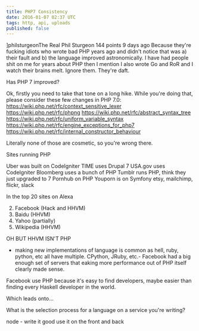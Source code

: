 ```yaml
---
title: PHP7 Consistency
date: 2016-01-07 02:37 UTC
tags: http, api, uploads
published: false
---
```


]philsturgeonThe Real Phil Sturgeon 144 points 9 days ago 
Because they're fucking idiots who wrote bad PHP years ago and didn't notice that was a) their fault and b) the language improved astronomically.
I have had people shit on me for years about PHP then I mention I also wrote Go and RoR and I watch their brains melt. Ignore them. They're daft.


Has PHP 7 improved?

Ok, firstly you need to take that tone on a long hike. While you're doing that, please consider these few changes in PHP 7.0:
https://wiki.php.net/rfc/context_sensitive_lexer
https://wiki.php.net/rfc/phpng
https://wiki.php.net/rfc/abstract_syntax_tree
https://wiki.php.net/rfc/uniform_variable_syntax
https://wiki.php.net/rfc/engine_exceptions_for_php7
https://wiki.php.net/rfc/internal_constructor_behaviour

Literally none of those are cosmetic, so you're wrong there.



Sites running PHP


Uber was built on CodeIgniter
TIME uses Drupal 7
USA.gov uses CodeIgniter
Bloomberg uses a bunch of PHP
Tumblr runs PHP, think they just upgraded to 7
Pornhub on PHP
Youporn is on Symfony
etsy, mailchimp, flickr, slack

In the top 20 sites on Alexa

2. Facebook (Hack and HHVM)
5. Baidu (HHVM)
6. Yahoo (partially)
7. Wikipedia (HHVM)

OH BUT HHVM ISN'T PHP

- making new implementations of language is common as hell, ruby, python, etc all have multiple. CPython, JRuby, etc.-
Facebook had a big enough set of servers that eaking more performance out of PHP itself clearly made sense. 

Facebook use PHP because it's easy to find developers, maybe easier than finding every Haskell developer in the world.

Which leads onto...

What is the selection process for a language on a service you're writing?

node - write it good use it on the front and back
